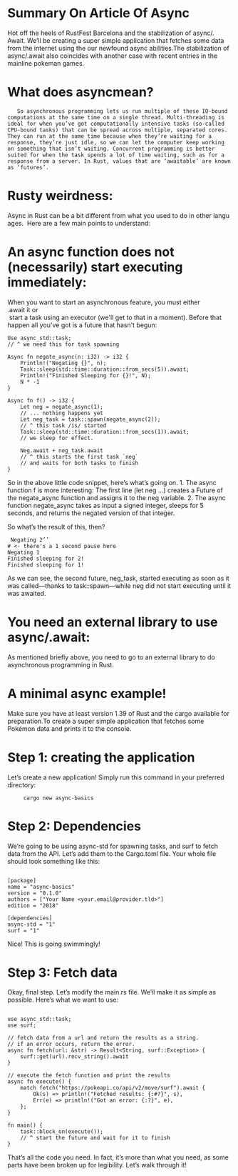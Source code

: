 # Summary On Article Of Async

Hot off the heels of RustFest Barcelona and the stabilization of async/. Await. We’ll be creating a super simple application that fetches some data from the internet using the our newfound async abilities.The stabilization of async/.await also coincides with another case with recent entries in the mainline pokeman games.

# What does asyncmean?
       So asynchronous programming lets us run multiple of these IO-bound computations at the same time on a single thread. Multi-threading is ideal for when you’ve got computationally intensive tasks (so-called CPU-bound tasks) that can be spread across multiple, separated cores. They can run at the same time because when they’re waiting for a response, they’re just idle, so we can let the computer keep working on something that isn’t waiting. Concurrent programming is better suited for when the task spends a lot of time waiting, such as for a response from a server. In Rust, values that are ‘awaitable’ are known as ‘futures’.

# Rusty weirdness:
Async in Rust can be a bit different from what you used to do in other languages.  Here are a few main points to understand:

# An async function does not (necessarily) start executing immediately:

When you want to start an asynchronous feature, you must either .await it or  start a task using an executor (we'll get to that in a moment). Before that  happen all you've got is a future that hasn't begun:

```
Use async_std::task;
// ^ we need this for task spawning

Async fn negate_async(n: i32) -> i32 {
    Println!("Negating {}", n);
    Task::sleep(std::time::duration::from_secs(5)).await;
    Println!("Finished Sleeping for {}!", N);
    N * -1
}

Async fn f() -> i32 {
    Let neg = negate_async(1);
    // ... nothing happens yet
    Let neg_task = task::spawn(negate_async(2));
    // ^ this task /is/ started
    Task::sleep(std::time::duration::from_secs(1)).await;
    // we sleep for effect.

    Neg.await + neg_task.await
    // ^ this starts the first task `neg`
    // and waits for both tasks to finish
}

```

So in the above little code snippet, here’s what’s going on.
    1. The async function f is more interesting: The first line (let neg ...) creates a Future of the negate_async function and assigns it to the neg variable. 
    2. The async function negate_async takes as input a signed integer, sleeps for 5 seconds, and returns the negated version of that integer. 
      
So what’s the result of this, then?

```
 Negating 2’’
# <- there's a 1 second pause here
Negating 1
Finished sleeping for 2!
Finished sleeping for 1!

```

As we can see, the second future, neg_task, started executing as soon as it was called—thanks to task::spawn—while neg did not start executing until it was awaited.

# You need an external library to use async/.await:

As mentioned briefly above, you need to go to an external library to do asynchronous programming in Rust.

# A minimal async example!

Make sure you have at least version 1.39 of Rust and the cargo available for preparation.To create a super simple application that fetches some Pokémon data and prints it to the console.

# Step 1: creating the application
Let’s create a new application! Simply run this command in your preferred directory:

```
     cargo new async-basics
```

# Step 2: Dependencies

We’re going to be using async-std for spawning tasks, and surf to fetch data from the API. Let’s add them to the Cargo.toml file. Your whole file should look something like this:

```

[package]
name = "async-basics"
version = "0.1.0"
authors = ["Your Name <your.email@provider.tld>"]
edition = "2018"

[dependencies]
async-std = "1"
surf = "1"

```
Nice! This is going swimmingly!

# Step 3: Fetch data

Okay, final step. Let’s modify the main.rs file. We’ll make it as simple as possible. Here’s what we want to use:

```

use async_std::task;
use surf;

// fetch data from a url and return the results as a string.
// if an error occurs, return the error.
async fn fetch(url: &str) -> Result<String, surf::Exception> {
    surf::get(url).recv_string().await
}

// execute the fetch function and print the results
async fn execute() {
    match fetch("https://pokeapi.co/api/v2/move/surf").await {
        Ok(s) => println!("Fetched results: {:#?}", s),
        Err(e) => println!("Got an error: {:?}", e),
    };
}

fn main() {
    task::block_on(execute());
    // ^ start the future and wait for it to finish
}

```
That’s all the code you need. In fact, it’s more than what you need, as some parts have been broken up for legibility. Let’s walk through it!